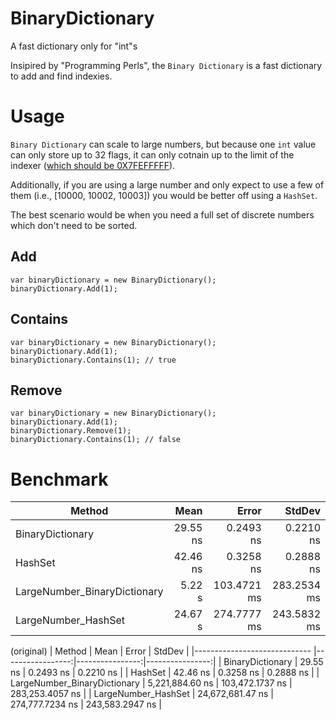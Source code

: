 # BinaryDictionary
A fast dictionary only for "int"s

Insipired by "Programming Perls", the `Binary Dictionary` is a fast dictionary to add and find indexies.

# Usage

`Binary Dictionary` can scale to large numbers, but because one `int` value can only store up to 32 flags,
it can only cotnain up to the limit of the indexer ([which should be 0X7FEFFFFF](https://docs.microsoft.com/ja-jp/dotnet/api/system.array?redirectedfrom=MSDN&view=netframework-4.8)).

Additionally, if you are using a large number and only expect to use a few of them (i.e., [10000, 10002, 10003])
you would be better off using a `HashSet`.

The best scenario would be when you need a full set of discrete numbers which don't need to be sorted.

## Add
```
var binaryDictionary = new BinaryDictionary();
binaryDictionary.Add(1);
```

## Contains
```
var binaryDictionary = new BinaryDictionary();
binaryDictionary.Add(1);
binaryDictionary.Contains(1); // true
```

## Remove
```
var binaryDictionary = new BinaryDictionary();
binaryDictionary.Add(1);
binaryDictionary.Remove(1);
binaryDictionary.Contains(1); // false
```

# Benchmark

|                       Method |     Mean |       Error |      StdDev |
|----------------------------- |---------:|------------:|------------:|
|             BinaryDictionary | 29.55 ns |   0.2493 ns |   0.2210 ns |
|                      HashSet | 42.46 ns |   0.3258 ns |   0.2888 ns |
| LargeNumber_BinaryDictionary |  5.22  s | 103.4721 ms | 283.2534 ms |
|          LargeNumber_HashSet | 24.67  s | 274.7777 ms | 243.5832 ms |


(original)
|                       Method |             Mean |           Error |          StdDev |
|----------------------------- |-----------------:|----------------:|----------------:|
|             BinaryDictionary |         29.55 ns |       0.2493 ns |       0.2210 ns |
|                      HashSet |         42.46 ns |       0.3258 ns |       0.2888 ns |
| LargeNumber_BinaryDictionary |  5,221,884.60 ns | 103,472.1737 ns | 283,253.4057 ns |
|          LargeNumber_HashSet | 24,672,681.47 ns | 274,777.7234 ns | 243,583.2947 ns |
